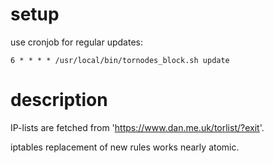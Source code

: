 # setup

use cronjob for regular updates:
```
6 * * * * /usr/local/bin/tornodes_block.sh update
```

# description

IP-lists are fetched from 'https://www.dan.me.uk/torlist/?exit'.

iptables replacement of new rules works nearly atomic.
